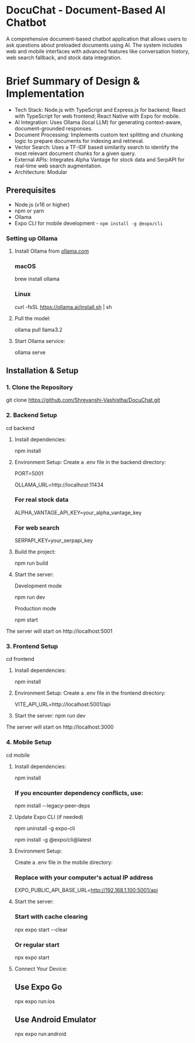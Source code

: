 # DocuChat - Document-Based AI Chatbot

A comprehensive document-based chatbot application that allows users to ask questions about preloaded documents using AI. The system includes web and mobile interfaces with advanced features like conversation history, web search fallback, and stock data integration.

# Brief Summary of Design & Implementation

- Tech Stack: Node.js with TypeScript and Express.js for backend; React with TypeScript for web frontend; React Native with Expo for mobile.
- AI Integration: Uses Ollama (local LLM) for generating context-aware, document-grounded responses.
- Document Processing: Implements custom text splitting and chunking logic to prepare documents for indexing and retrieval.
- Vector Search: Uses a TF-IDF based similarity search to identify the most relevant document chunks for a given query.
- External APIs: Integrates Alpha Vantage for stock data and SerpAPI for real-time web search augmentation.
- Architecture: Modular

## Prerequisites

- Node.js (v16 or higher)
- npm or yarn
- Ollama
- Expo CLI for mobile development - `npm install -g @expo/cli`

### Setting up Ollama

1. Install Ollama from [ollama.com](https://ollama.com/)

   ### macOS

   brew install ollama

   ### Linux

   curl -fsSL https://ollama.ai/install.sh | sh

2. Pull the model:

   ollama pull llama3.2

3. Start Ollama service:

   ollama serve

## Installation & Setup

### 1. Clone the Repository

git clone https://github.com/Shreyanshi-Vashistha/DocuChat.git

### 2. Backend Setup

cd backend

1. Install dependencies:

   npm install

2. Environment Setup:
   Create a .env file in the backend directory:

   PORT=5001

   OLLAMA_URL=http://localhost:11434

   ### For real stock data

   ALPHA_VANTAGE_API_KEY=your_alpha_vantage_key

   ### For web search

   SERPAPI_KEY=your_serpapi_key

3. Build the project:

   npm run build

4. Start the server:

   Development mode

   npm run dev

   Production mode

   npm start

The server will start on http://localhost:5001

### 3. Frontend Setup

cd frontend

1. Install dependencies:

   npm install

2. Environment Setup:
   Create a .env file in the frontend directory:

   VITE_API_URL=http://localhost:5001/api

3. Start the server:
   npm run dev

The server will start on http://localhost:3000

### 4. Mobile Setup

cd mobile

1. Install dependencies:

   npm install

   ### If you encounter dependency conflicts, use:
   
   npm install --legacy-peer-deps

2. Update Expo CLI (if needed)

   npm uninstall -g expo-cli

   npm install -g @expo/cli@latest
   
3. Environment Setup:
   
   Create a .env file in the mobile directory:

   ### Replace with your computer's actual IP address
   
   EXPO_PUBLIC_API_BASE_URL=http://192.168.1.100:5001/api

4. Start the server:

   ### Start with cache clearing

   npx expo start --clear

   ### Or regular start
   
   npx expo start

5. Connect Your Device:

   ## Use Expo Go

   npx expo run:ios
      
   ## Use Android Emulator
   
   npx expo run:android

